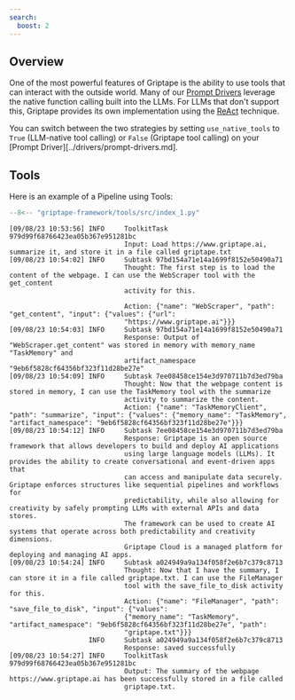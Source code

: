 ```yaml
---
search:
  boost: 2 
---
```


## Overview

One of the most powerful features of Griptape is the ability to use tools that can interact with the outside world.
Many of our [Prompt Drivers](../drivers/prompt-drivers.md) leverage the native function calling built into the LLMs. 
For LLMs that don't support this, Griptape provides its own implementation using the [ReAct](https://arxiv.org/abs/2210.03629) technique. 

You can switch between the two strategies by setting `use_native_tools` to `True` (LLM-native tool calling) or `False` (Griptape tool calling) on your [Prompt Driver][../drivers/prompt-drivers.md].

## Tools
Here is an example of a Pipeline using Tools: 

```python
--8<-- "griptape-framework/tools/src/index_1.py"
```

```
[09/08/23 10:53:56] INFO     ToolkitTask 979d99f68766423ea05b367e951281bc
                             Input: Load https://www.griptape.ai, summarize it, and store it in a file called griptape.txt
[09/08/23 10:54:02] INFO     Subtask 97bd154a71e14a1699f8152e50490a71
                             Thought: The first step is to load the content of the webpage. I can use the WebScraper tool with the get_content
                             activity for this.

                             Action: {"name": "WebScraper", "path": "get_content", "input": {"values": {"url":
                             "https://www.griptape.ai"}}}
[09/08/23 10:54:03] INFO     Subtask 97bd154a71e14a1699f8152e50490a71
                             Response: Output of "WebScraper.get_content" was stored in memory with memory_name "TaskMemory" and
                             artifact_namespace "9eb6f5828cf64356bf323f11d28be27e"
[09/08/23 10:54:09] INFO     Subtask 7ee08458ce154e3d970711b7d3ed79ba
                             Thought: Now that the webpage content is stored in memory, I can use the TaskMemory tool with the summarize
                             activity to summarize the content.
                             Action: {"name": "TaskMemoryClient", "path": "summarize", "input": {"values": {"memory_name": "TaskMemory", "artifact_namespace": "9eb6f5828cf64356bf323f11d28be27e"}}}
[09/08/23 10:54:12] INFO     Subtask 7ee08458ce154e3d970711b7d3ed79ba
                             Response: Griptape is an open source framework that allows developers to build and deploy AI applications
                             using large language models (LLMs). It provides the ability to create conversational and event-driven apps that
                             can access and manipulate data securely. Griptape enforces structures like sequential pipelines and workflows for
                             predictability, while also allowing for creativity by safely prompting LLMs with external APIs and data stores.
                             The framework can be used to create AI systems that operate across both predictability and creativity dimensions.
                             Griptape Cloud is a managed platform for deploying and managing AI apps.
[09/08/23 10:54:24] INFO     Subtask a024949a9a134f058f2e6b7c379c8713
                             Thought: Now that I have the summary, I can store it in a file called griptape.txt. I can use the FileManager
                             tool with the save_file_to_disk activity for this.
                             Action: {"name": "FileManager", "path": "save_file_to_disk", "input": {"values":
                             {"memory_name": "TaskMemory", "artifact_namespace": "9eb6f5828cf64356bf323f11d28be27e", "path":
                             "griptape.txt"}}}
                    INFO     Subtask a024949a9a134f058f2e6b7c379c8713
                             Response: saved successfully
[09/08/23 10:54:27] INFO     ToolkitTask 979d99f68766423ea05b367e951281bc
                             Output: The summary of the webpage https://www.griptape.ai has been successfully stored in a file called
                             griptape.txt.
```
